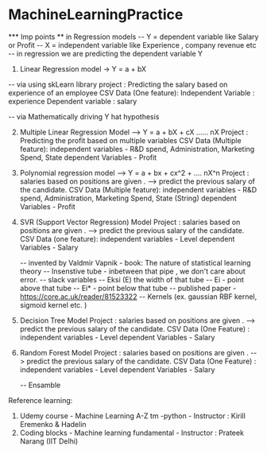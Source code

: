 # MachineLearningPractice


*** Imp points ** in Regression models 
	-- Y = dependent variable  like Salary or Profit 
	-- X  = independent variable like Experience , company revenue etc 
	-- in regression we are predicting the dependent variable Y

  1. Linear Regression model  -> Y = a + bX

  -- via using skLearn library
  		project : Predicting the salary based on experience of an employee
  		CSV Data (One feature): Independent Variable : experience
  					Dependent variable : salary


  -- via Mathematically driving Y hat hypothesis

  2. Multiple Linear Regression Model --> Y = a + bX + cX ...... nX
  		Project : Predicting the profit based on multiple variables 
  		CSV Data (Multiple feature): independent variables - R&D spend, Administration, Marketing Spend, State
  					dependent Variables - Profit

  3. Polynomial regression model --> Y = a + bx + cx^2 + .... nX^n 
  		Project : salaries based on positions are given . -->  predict the previous salary of the candidate.
  		CSV Data (Multiple feature): independent variables - R&D spend, Administration, Marketing Spend, State (String)
  					dependent Variables - Profit


  4. SVR (Support Vector Regression) Model
  		Project : salaries based on positions are given . -->  predict the previous salary of the candidate.
  		CSV Data (one feature): independent variables - Level 
  					dependent Variables - Salary

  		-- invented by Valdmir Vapnik - book: The nature of statistical learning theory 
  		-- Insenstive tube - inbetween that pipe , we don't care about error.
  			-- slack variables 
  			-- Eksi (E) the width of that tube 
  				-- Ei  - point above that tube 
  				-- Ei* - point below that tube
  		-- published paper - https://core.ac.uk/reader/81523322
  		-- Kernels (ex. gaussian RBF kernel, sigmoid kernel etc. )

  5. Decision Tree Model
  		Project : salaries based on positions are given . -->  predict the previous salary of the candidate.
  		CSV Data (One Feature) : independent variables - Level
  					dependent Variables - Salary

  6. Random Forest Model
  		Project : salaries based on positions are given . -->  predict the previous salary of the candidate.
  		CSV Data (One Feature) : independent variables - Level
  					dependent Variables - Salary

  		-- Ensamble 


  Reference learning:

  1. Udemy course - Machine Learning A-Z tm -python  - Instructor : Kirill Eremenko & Hadelin
  2. Coding blocks  - Machine learning fundamental - Instructor : Prateek Narang (IIT Delhi)
